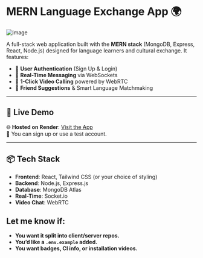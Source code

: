 # MERN Language Exchange App 🌍
![image](https://github.com/user-attachments/assets/83c41258-ff36-4734-a2d5-3ce0847a5aff)

A full-stack web application built with the **MERN stack** (MongoDB, Express, React, Node.js) designed for language learners and cultural exchange. It features:

- 🔐 **User Authentication** (Sign Up & Login)
- 💬 **Real-Time Messaging** via WebSockets
- 🎥 **1-Click Video Calling** powered by WebRTC
- 🧠 **Friend Suggestions** & Smart Language Matchmaking

---

## 🚀 Live Demo

🌐 **Hosted on Render**: [Visit the App](https://bytestream-xgtp.onrender.com)  
🔑 You can sign up or use a test account.

---

## 📦 Tech Stack

- **Frontend**: React, Tailwind CSS (or your choice of styling)
- **Backend**: Node.js, Express.js
- **Database**: MongoDB Atlas
- **Real-Time**: Socket.io
- **Video Chat**: WebRTC



## Let me know if:
- **You want it split into client/server repos.**
- **You’d like a `.env.example` added.**
- **You want badges, CI info, or installation videos.**


